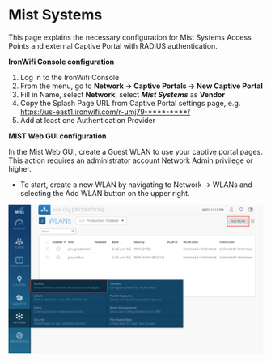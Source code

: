 # Mist Systems

This page explains the necessary configuration for Mist Systems Access Points and external Captive Portal with RADIUS authentication.

**IronWifi Console configuration**

1. Log in to the IronWifi Console
2. From the menu, go to **Network -> Captive Portals -> New Captive Portal**
3. Fill in Name, select **Network**, select **_Mist Systems_** as **Vendor**
4. Copy the Splash Page URL from Captive Portal settings page, e.g. https://us-east1.ironwifi.com/r-umj79-****-****/
5. Add at least one Authentication Provider

**MIST Web GUI configuration**

In the Mist Web GUI, create a Guest WLAN to use your captive portal pages. This action requires an administrator account Network Admin privilege or higher.


- To start, create a new WLAN by navigating to Network -> WLANs and selecting the Add WLAN button on the upper right.

![firstScreenshot](mist/mist1.png)
